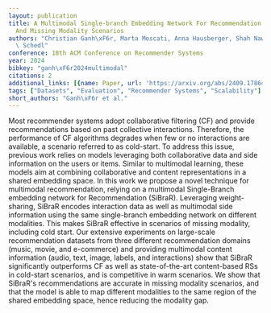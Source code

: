 ```yaml
---
layout: publication
title: A Multimodal Single-branch Embedding Network For Recommendation In Cold-start
  And Missing Modality Scenarios
authors: "Christian Ganh\xF6r, Marta Moscati, Anna Hausberger, Shah Nawaz, Markus\
  \ Schedl"
conference: 18th ACM Conference on Recommender Systems
year: 2024
bibkey: "ganh\xF6r2024multimodal"
citations: 2
additional_links: [{name: Paper, url: 'https://arxiv.org/abs/2409.17864'}]
tags: ["Datasets", "Evaluation", "Recommender Systems", "Scalability"]
short_authors: "Ganh\xF6r et al."
---
```

Most recommender systems adopt collaborative filtering (CF) and provide
recommendations based on past collective interactions. Therefore, the
performance of CF algorithms degrades when few or no interactions are
available, a scenario referred to as cold-start. To address this issue,
previous work relies on models leveraging both collaborative data and side
information on the users or items. Similar to multimodal learning, these models
aim at combining collaborative and content representations in a shared
embedding space. In this work we propose a novel technique for multimodal
recommendation, relying on a multimodal Single-Branch embedding network for
Recommendation (SiBraR). Leveraging weight-sharing, SiBraR encodes interaction
data as well as multimodal side information using the same single-branch
embedding network on different modalities. This makes SiBraR effective in
scenarios of missing modality, including cold start. Our extensive experiments
on large-scale recommendation datasets from three different recommendation
domains (music, movie, and e-commerce) and providing multimodal content
information (audio, text, image, labels, and interactions) show that SiBraR
significantly outperforms CF as well as state-of-the-art content-based RSs in
cold-start scenarios, and is competitive in warm scenarios. We show that
SiBraR's recommendations are accurate in missing modality scenarios, and that
the model is able to map different modalities to the same region of the shared
embedding space, hence reducing the modality gap.